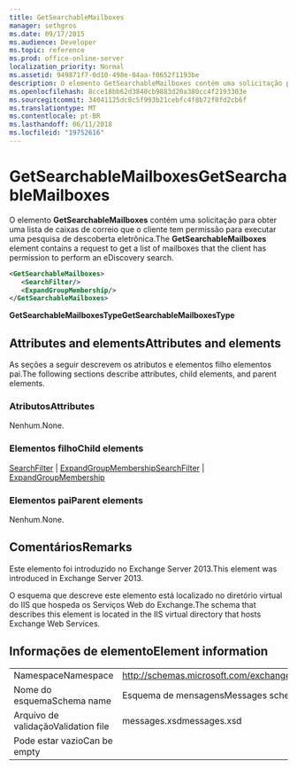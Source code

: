 ```yaml
---
title: GetSearchableMailboxes
manager: sethgros
ms.date: 09/17/2015
ms.audience: Developer
ms.topic: reference
ms.prod: office-online-server
localization_priority: Normal
ms.assetid: 949871f7-0d10-498e-84aa-f0652f1193be
description: O elemento GetSearchableMailboxes contém uma solicitação para obter uma lista de caixas de correio que o cliente tem permissão para executar uma pesquisa de descoberta eletrônica.
ms.openlocfilehash: 8cce18bb62d3840cb9883d20a380cc4f2193303e
ms.sourcegitcommit: 34041125dc8c5f993b21cebfc4f8b72f0fd2cb6f
ms.translationtype: MT
ms.contentlocale: pt-BR
ms.lasthandoff: 06/11/2018
ms.locfileid: "19752616"
---
```

# <a name="getsearchablemailboxes"></a><span data-ttu-id="26828-103">GetSearchableMailboxes</span><span class="sxs-lookup"><span data-stu-id="26828-103">GetSearchableMailboxes</span></span>

<span data-ttu-id="26828-104">O elemento **GetSearchableMailboxes** contém uma solicitação para obter uma lista de caixas de correio que o cliente tem permissão para executar uma pesquisa de descoberta eletrônica.</span><span class="sxs-lookup"><span data-stu-id="26828-104">The **GetSearchableMailboxes** element contains a request to get a list of mailboxes that the client has permission to perform an eDiscovery search.</span></span> 
  
```XML
<GetSearchableMailboxes>
   <SearchFilter/>
   <ExpandGroupMembership/>
</GetSearchableMailboxes>
```

 <span data-ttu-id="26828-105">**GetSearchableMailboxesType**</span><span class="sxs-lookup"><span data-stu-id="26828-105">**GetSearchableMailboxesType**</span></span>
## <a name="attributes-and-elements"></a><span data-ttu-id="26828-106">Attributes and elements</span><span class="sxs-lookup"><span data-stu-id="26828-106">Attributes and elements</span></span>

<span data-ttu-id="26828-107">As seções a seguir descrevem os atributos e elementos filho elementos pai.</span><span class="sxs-lookup"><span data-stu-id="26828-107">The following sections describe attributes, child elements, and parent elements.</span></span>
  
### <a name="attributes"></a><span data-ttu-id="26828-108">Atributos</span><span class="sxs-lookup"><span data-stu-id="26828-108">Attributes</span></span>

<span data-ttu-id="26828-109">Nenhum.</span><span class="sxs-lookup"><span data-stu-id="26828-109">None.</span></span>
  
### <a name="child-elements"></a><span data-ttu-id="26828-110">Elementos filho</span><span class="sxs-lookup"><span data-stu-id="26828-110">Child elements</span></span>

<span data-ttu-id="26828-111">[SearchFilter](searchfilter.md) | [ExpandGroupMembership](expandgroupmembership.md)</span><span class="sxs-lookup"><span data-stu-id="26828-111">[SearchFilter](searchfilter.md) | [ExpandGroupMembership](expandgroupmembership.md)</span></span>
  
### <a name="parent-elements"></a><span data-ttu-id="26828-112">Elementos pai</span><span class="sxs-lookup"><span data-stu-id="26828-112">Parent elements</span></span>

<span data-ttu-id="26828-113">Nenhum.</span><span class="sxs-lookup"><span data-stu-id="26828-113">None.</span></span>
  
## <a name="remarks"></a><span data-ttu-id="26828-114">Comentários</span><span class="sxs-lookup"><span data-stu-id="26828-114">Remarks</span></span>

<span data-ttu-id="26828-115">Este elemento foi introduzido no Exchange Server 2013.</span><span class="sxs-lookup"><span data-stu-id="26828-115">This element was introduced in Exchange Server 2013.</span></span>
  
<span data-ttu-id="26828-116">O esquema que descreve este elemento está localizado no diretório virtual do IIS que hospeda os Serviços Web do Exchange.</span><span class="sxs-lookup"><span data-stu-id="26828-116">The schema that describes this element is located in the IIS virtual directory that hosts Exchange Web Services.</span></span>
  
## <a name="element-information"></a><span data-ttu-id="26828-117">Informações de elemento</span><span class="sxs-lookup"><span data-stu-id="26828-117">Element information</span></span>

|||
|:-----|:-----|
|<span data-ttu-id="26828-118">Namespace</span><span class="sxs-lookup"><span data-stu-id="26828-118">Namespace</span></span>  <br/> |http://schemas.microsoft.com/exchange/services/2006/messages  <br/> |
|<span data-ttu-id="26828-119">Nome do esquema</span><span class="sxs-lookup"><span data-stu-id="26828-119">Schema name</span></span>  <br/> |<span data-ttu-id="26828-120">Esquema de mensagens</span><span class="sxs-lookup"><span data-stu-id="26828-120">Messages schema</span></span>  <br/> |
|<span data-ttu-id="26828-121">Arquivo de validação</span><span class="sxs-lookup"><span data-stu-id="26828-121">Validation file</span></span>  <br/> |<span data-ttu-id="26828-122">messages.xsd</span><span class="sxs-lookup"><span data-stu-id="26828-122">messages.xsd</span></span>  <br/> |
|<span data-ttu-id="26828-123">Pode estar vazio</span><span class="sxs-lookup"><span data-stu-id="26828-123">Can be empty</span></span>  <br/> ||
   


